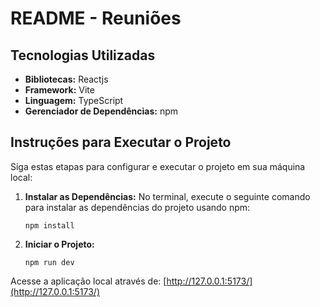 # README - Reuniões

## Tecnologias Utilizadas
- **Bibliotecas:** Reactjs
- **Framework:** Vite  
- **Linguagem:** TypeScript
- **Gerenciador de Dependências:** npm

## Instruções para Executar o Projeto

Siga estas etapas para configurar e executar o projeto em sua máquina local:

1. **Instalar as Dependências:** No terminal, execute o seguinte comando para instalar as dependências do projeto usando npm:
   ```
   npm install
   ```

2. **Iniciar o Projeto:** 
   ```
   npm run dev
   ```

Acesse a aplicação local através de: [http://127.0.0.1:5173/](http://127.0.0.1:5173/)